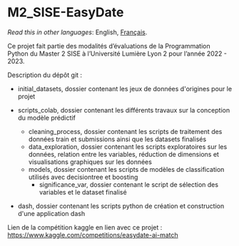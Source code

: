 # M2_SISE-EasyDate

_Read this in other languages_: English, [Français](https://github.com/Skarbkit/M2_SISE-EasyDate/blob/7139080ab14fa4a2124f354d782bdea8fb4ec88b/README.fr.md).

Ce projet fait partie des modalités d’évaluations de la Programmation Python du Master 2 SISE à l’Université Lumière Lyon 2 pour l’année 2022 - 2023. 

Description du dépôt git : 
- initial_datasets, dossier contenant les jeux de données d'origines pour le projet 

- scripts_colab, dossier contenant les différents travaux sur la conception du modèle prédictif
  - cleaning_process, dossier contenant les scripts de traitement des données train et submissions ainsi que les datasets finalisés
  - data_exploration, dossier contenant les scripts exploratoires sur les données, relation entre les variables, 
  réduction de dimensions et visualisations graphiques sur les données
  - models, dossier contenant les scripts de modèles de classification utilisés avec decisiontree et boosting
    - significance_var, dossier contenant le script de sélection des variables et le dataset finalisé 

- dash, dossier contenant les scripts python de création et construction d'une application dash 

Lien de la compétition kaggle en lien avec ce projet : https://www.kaggle.com/competitions/easydate-ai-match


